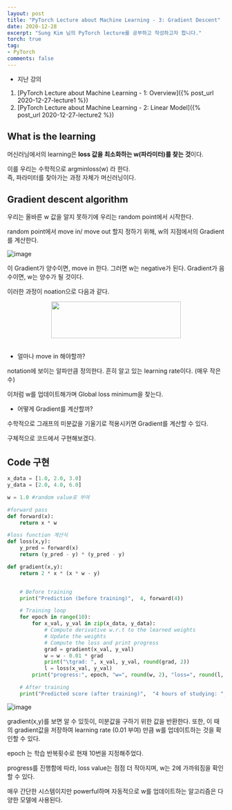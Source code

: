 ```yaml
---
layout: post
title: "PyTorch Lecture about Machine Learning - 3: Gradient Descent"
date: 2020-12-28
excerpt: "Sung Kim 님의 PyTorch lecture를 공부하고 작성하고자 합니다."
torch: true
tag:
- PyTorch
comments: false
---
```


- 지난 강의

1. [PyTorch Lecture about Machine Learning - 1: Overview]({% post_url 2020-12-27-lecture1 %})
2. [PyTorch Lecture about Machine Learning - 2: Linear Model]({% post_url 2020-12-27-lecture2 %})

## What is the learning

머신러닝에서의 learning은 **loss 값을 최소화하는 w(파라미터)를 찾는 것**이다.

이를 우리는 수학적으로 argminloss(w) 라 한다.<br>
즉, 파라미터를 찾아가는 과정 자체가 머신러닝이다.

## Gradient descent algorithm

우리는 올바른 w 값을 알지 못하기에 우리는 random point에서 시작한다.

random point에서 move in/ move out 할지 정하기 위해, w의 지점에서의 Gradient를 계산한다.<br>

![image](https://user-images.githubusercontent.com/28617444/103216857-6d072080-495a-11eb-979d-b167be6b4fd8.png)

이 Gradient가 양수이면, move in 한다. 그러면 w는 negative가 된다.
Gradient가 음수이면, w는 양수가 될 것이다.

이러한 과정이 noation으로 다음과 같다.

<center><img src="https://user-images.githubusercontent.com/28617444/103216899-84dea480-495a-11eb-954e-def43560d712.png" width="300" height="85"></center>

<br>

- 얼마나 move in 해야할까?

notation에 보이는 알파만큼 정의한다. 흔히 알고 있는 learning rate이다. (매우 작은 수)

이처럼 w를 업데이트해가며 Global loss minimum을 찾는다.

- 어떻게 Gradient를 계산할까?

수학적으로 그래프의 미분값을 기울기로 적용시키면 Gradient를 계산할 수 있다.

구체적으로 코드에서 구현해보겠다.

## Code 구현

```python
x_data = [1.0, 2.0, 3.0]
y_data = [2.0, 4.0, 6.0]

w = 1.0 #random value로 부여

#forward pass
def forward(x):
    return x * w

#loss function 계산식
def loss(x,y):
    y_pred = forward(x)
    return (y_pred - y) * (y_pred - y)

def gradient(x,y):
    return 2 * x * (x * w - y)


    # Before training
    print("Prediction (before training)",  4, forward(4))

    # Training loop
    for epoch in range(10):
        for x_val, y_val in zip(x_data, y_data):
            # Compute derivative w.r.t to the learned weights
            # Update the weights
            # Compute the loss and print progress
            grad = gradient(x_val, y_val)
            w = w - 0.01 * grad
            print("\tgrad: ", x_val, y_val, round(grad, 2))
            l = loss(x_val, y_val)
        print("progress:", epoch, "w=", round(w, 2), "loss=", round(l, 2))

    # After training
    print("Predicted score (after training)",  "4 hours of studying: ", forward(4))


```
![image](https://user-images.githubusercontent.com/28617444/103217781-cc663000-495c-11eb-83c1-284e97307c66.png)

gradient(x,y)를 보면 알 수 있듯이, 미분값을 구하기 위한 값을 반환한다.
또한, 이 때의 gradient값을 저장하여 learning rate (0.01 부여) 만큼 w를 업데이트하는 것을 확인할 수 있다.

epoch 는 학습 반복횟수로 현재 10번을 지정해주었다.

progress를 진행함에 따라, loss value는 점점 더 작아지며,
w는 2에 가까워짐을 확인할 수 있다.

매우 간단한 시스템이지만 powerful하며 자동적으로 w를 업데이트하는 알고리즘은 다양한 모델에 사용된다.
